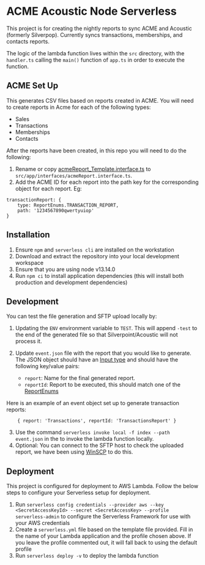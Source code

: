 # ACME Acoustic Node Serverless

This project is for creating the nightly reports to sync ACME and Acoustic (formerly Silverpop). Currently syncs transactions, memberships, and contacts reports. 

The logic of the lambda function lives within the `src` directory, with the `handler.ts` calling the `main()` function of `app.ts` in order to execute the function.

## ACME Set Up

This generates CSV files based on reports created in ACME. You will need to create reports in Acme for each of the following types: 

- Sales
- Transactions
- Memberships
- Contacts

After the reports have been created, in this repo you will need to do the following: 

1. Rename or copy [acmeReport_Template.interface.ts](src/app/interfaces/acmeReport_Template.interface.ts) to `src/app/interfaces/acmeReport.interface.ts`. 
2. Add the ACME ID for each report into the path key for the corresponding object for each report. Eg: 
```
transactionReport: {
    type: ReportEnums.TRANSACTION_REPORT,
    path: '1234567890qwertyuiop'
}
```

## Installation 

 1. Ensure  `npm` and `serverless cli` are installed on the workstation 
 2. Download and extract the repository into your local development workspace
 3. Ensure that you are using node v13.14.0
 4. Run `npm ci` to install application dependencies (this will install both production and development dependencies)

## Development

You can test the file generation and SFTP upload locally by:

1. Updating the `ENV` environment variable to `TEST`. This will append `-test` to the end of the generated file so that Silverpoint/Acoustic will not process it. 
2. Update `event.json` file with the report that you would like to generate. The JSON object should have an [Input type](src/app/interfaces/input.interface.ts) and should have the following key/value pairs:

    - `report`: Name for the final generated report.
    - `reportId`: Report to be executed, this should match one of the [ReportEnums](src/app/enums/report.enums.ts)

Here is an example of an event object set up to generate transaction reports:     
```
    { report: 'Transactions', reportId: 'TransactionsReport' }
```

3. Use the command `serverless invoke local -f index --path event.json` in the to invoke the lambda function locally. 
4. Optional: You can connect to the SFTP host to check the uploaded report, we have been using [WinSCP](https://winscp.net/eng/index.php) to do this.

 
## Deployment

This project is configured for deployment to AWS Lambda. Follow the below steps to configure your Serverless setup for deployment.

 1. Run `serverless config credentials --provider aws --key <SecretAccessKeyId> --secret <SecretAccessKey> --profile serverless-admin` to configure the Serverless Framework for use with your AWS credentials
 2. Create a `serverless.yml` file based on the template file provided. Fill in the name of your Lambda application and the profile chosen above. If you leave the profile commented out, it will fall back to using the default profile 
 3. Run `serverless deploy -v` to deploy the lambda function